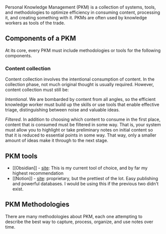 Personal Knowledge Management (PKM) is a collection of systems, tools, and methodologies to optimize efficiency in consuming content, processing it, and creating something with it. PKMs are often used by knowledge workers as tools of the trade.

## Components of a PKM 

At its core, every PKM must include methodologies or tools for the following components.

### Content collection 

Content collection involves the intentional consumption of content. In the collection phase, not much original thought is usually required. However, content collection must still be:

_Intentional_. We are bombarded by content from all angles, so the efficient knowledge worker must build up the skills or use tools that enable effective triage, distinguishing between noise and valuable ideas.

_Filtered_. In addition to choosing which content to consume in the first place, content that _is_ consumed must be filtered in some way. That is, your system must allow you to highlight or take preliminary notes on initial content so that it is reduced to essential points in some way. That way, only a smaller amount of ideas make it through to the next stage.



## PKM tools 

- [[Obsidian]] - [site](https://obsidian.md/): This is my current tool of choice, and by far my highest recommendation
- [[Notion]] - [site](https://notion.so/): proprietary, but the prettiest of the lot. Easy publishing and powerful databases. I would be using this if the previous two didn't exist.


## PKM Methodologies

There are many methodologies about PKM, each one attempting to describe the best way to capture, process, organize, and use notes over time.